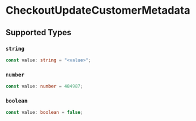# CheckoutUpdateCustomerMetadata


## Supported Types

### `string`

```typescript
const value: string = "<value>";
```

### `number`

```typescript
const value: number = 484987;
```

### `boolean`

```typescript
const value: boolean = false;
```

